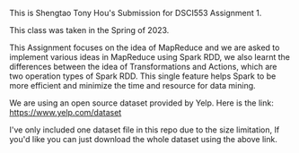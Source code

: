 This is Shengtao Tony Hou's Submission for DSCI553 Assignment 1.

This class was taken in the Spring of 2023.

This Assignment focuses on the idea of MapReduce and we are asked to implement various ideas in MapReduce using Spark RDD, we also learnt the differences between the idea of Transformations and Actions, which are two operation types of Spark RDD. This single feature helps Spark to be more efficient and minimize the time and resource for data mining.


We are using an open source dataset provided by Yelp. Here is the link: https://www.yelp.com/dataset

I've only included one dataset file in this repo due to the size limitation, If you'd like you can just download the whole dataset using the above link.


